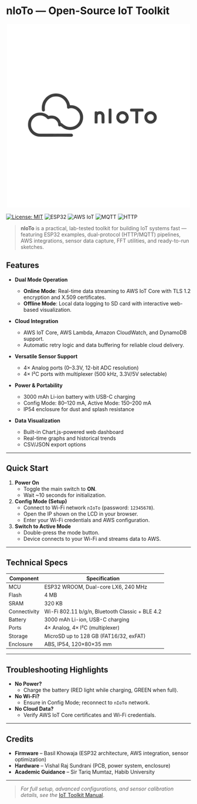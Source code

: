# nIoTo — Open-Source IoT Toolkit
<p align="center">
  <img src="assets/logo_project.png" alt="nIoTo Logo" width="500">
</p>

[![License: MIT](https://img.shields.io/badge/License-MIT-yellow.svg)](LICENSE)
![ESP32](https://img.shields.io/badge/ESP32-Supported-blue)
![AWS IoT](https://img.shields.io/badge/AWS%20IoT-Integrated-orange)
![MQTT](https://img.shields.io/badge/Protocol-MQTT-green)
![HTTP](https://img.shields.io/badge/Protocol-HTTP-lightgrey)

> **nIoTo** is a practical, lab-tested toolkit for building IoT systems fast — featuring ESP32 examples, dual-protocol (HTTP/MQTT) pipelines, AWS integrations, sensor data capture, FFT utilities, and ready-to-run sketches.


## Features

- **Dual Mode Operation**
  - **Online Mode**: Real-time data streaming to AWS IoT Core with TLS 1.2 encryption and X.509 certificates.
  - **Offline Mode**: Local data logging to SD card with interactive web-based visualization.

- **Cloud Integration**
  - AWS IoT Core, AWS Lambda, Amazon CloudWatch, and DynamoDB support.
  - Automatic retry logic and data buffering for reliable cloud delivery.
  
- **Versatile Sensor Support**
  - 4× Analog ports (0–3.3V, 12-bit ADC resolution)
  - 4× I²C ports with multiplexer (500 kHz, 3.3V/5V selectable)
  
- **Power & Portability**
  - 3000 mAh Li-ion battery with USB-C charging
  - Config Mode: 80–120 mA, Active Mode: 150–200 mA
  - IP54 enclosure for dust and splash resistance

- **Data Visualization**
  - Built-in Chart.js-powered web dashboard
  - Real-time graphs and historical trends
  - CSV/JSON export options

---

## Quick Start

1. **Power On**
   - Toggle the main switch to **ON**.
   - Wait ~10 seconds for initialization.
2. **Config Mode (Setup)**
   - Connect to Wi-Fi network `nIoTo` (password: `12345678`).
   - Open the IP shown on the LCD in your browser.
   - Enter your Wi-Fi credentials and AWS configuration.
3. **Switch to Active Mode**
   - Double-press the mode button.
   - Device connects to your Wi-Fi and streams data to AWS.

---

## Technical Specs

| Component         | Specification                                         |
|-------------------|-------------------------------------------------------|
| MCU               | ESP32 WROOM, Dual-core LX6, 240 MHz                    |
| Flash             | 4 MB                                                   |
| SRAM              | 320 KB                                                 |
| Connectivity      | Wi-Fi 802.11 b/g/n, Bluetooth Classic + BLE 4.2        |
| Battery           | 3000 mAh Li-ion, USB-C charging                        |
| Ports             | 4× Analog, 4× I²C (multiplexer)                        |
| Storage           | MicroSD up to 128 GB (FAT16/32, exFAT)                  |
| Enclosure         | ABS, IP54, 120×80×35 mm                                 |

---

## Troubleshooting Highlights

- **No Power?**
  - Charge the battery (RED light while charging, GREEN when full).
- **No Wi-Fi?**
  - Ensure in Config Mode; reconnect to `nIoTo` network.
- **No Cloud Data?**
  - Verify AWS IoT Core certificates and Wi-Fi credentials.

---

## Credits

- **Firmware** – Basil Khowaja (ESP32 architecture, AWS integration, sensor optimization)
- **Hardware** – Vishal Raj Sundrani (PCB, power system, enclosure)
- **Academic Guidance** – Sir Tariq Mumtaz, Habib University

---

> _For full setup, advanced configurations, and sensor calibration details, see the_ [IoT Toolkit Manual](docs/IoT_Toolkit_Manual.pdf).
